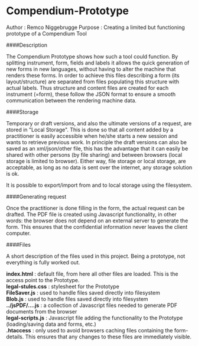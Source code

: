 # Compendium-Prototype

Author  : Remco Niggebrugge
Purpose : Creating a limited but functioning prototype of a Compendium Tool

####Description

The Compendium Prototype shows how such a tool could function. By splitting instrument, form, fields and labels it allows the 
quick generation of new forms in new languages, without having to alter the machine that renders these forms. In order to
achieve this files describing a form (its layout/structure) are separated from files populating this structure with actual labels.
Thus structure and content files are created for each instrument (=form), these follow the JSON format to ensure a smooth
communication between the rendering machine data.

####Storage

Temporary or draft versions, and also the ultimate versions of a request, are stored in "Local Storage". This is done so that
all content added by a practitioner is easily accessible when he/she starts a new session and wants to retrieve previous work.
In principle the draft versions can also be saved as an xml/json/other file, this has the advantage that it can easily be shared
with other persons (by file sharing) and between browsers (local storage is limited to browser). Either way, file storage or
local storage, are acceptable, as long as no data is sent over the internet, any storage solution is ok.

It is possible to export/import from and to local storage using the filesystem.

####Generating request

Once the practitioner is done filling in the form, the actual request can be drafted. The PDF file is created using Javascript
functionality, in other words: the browser does not depend on an external server to generate the form. This ensures that
the confidential information never leaves the client computer.

####Files

A short description of the files used in this project. Being a prototype, not everything is fully worked out.

**index.html** : default file, from here all other files are loaded. This is the access point to the Prototype.   
**legal-stules.css** : stylesheet for the Prototype  
**FileSaver.js** : used to handle files saved directly into filesystem  
**Blob.js** : used to handle files saved directly into filesystem  
**../jsPDF/....js** : a collection of Javascript files needed to generate PDF documents from the browser  
**legal-scripts.js** : Javascript file adding the functionality to the Prototype (loading/saving data and forms, etc.)  
**.htaccess**  : only used to avoid browsers caching files containing the form-details. This ensures that any changes to 
these files are immediately visible.  





